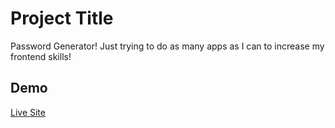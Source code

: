 # Project Title

Password Generator! Just trying to do as many apps as I can to increase my frontend skills!

## Demo

[Live Site](https://ziyadhammad.github.io/Random_Password_Generator/)